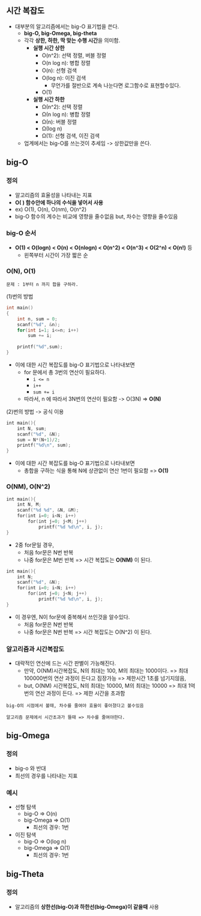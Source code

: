 
## 시간 복잡도

- 대부분의 알고리즘에서는 big-O 표기법을 쓴다.
	- **big-O, big-Omega, big-theta**
	- 각각 **상한, 하한, 딱 맞는 수행 시간**을 의미함. 
		- **실행 시간 상한**
			-   O(n^2): 선택 정렬, 버블 정렬
			-   O(n log n): 병합 정렬
			-   O(n): 선형 검색
			-   O(log n): 이진 검색
				- 무언가를 절반으로 계속 나눈다면 로그함수로 표현할수있다. 
			-   O(1)
		- **실행 시간 하한**
			-   Ω(n^2): 선택 정렬
			-   Ω(n log n): 병합 정렬
			-   Ω(n): 버블 정렬
			-   Ω(log n)
			-   Ω(1): 선형 검색, 이진 검색
	- 업계에서는 big-O를 쓰는것이 추세임 -> 상한값만을 쓴다. 





## big-O 

### 정의

- 알고리즘의 효율성을 나타내는 지표 
- **O( ) 함수안에 하나의 수식을 넣어서 사용**
- ex) O(1), O(n), O(nm), O(n^2)
- big-O 함수의 계수는 비교에 영향을 줄수없음 but, 차수는 영향을 줄수있음


### big-O 순서

- **O(1) < O(logn) < O(n) < O(nlogn) < O(n^2) < O(n^3) < O(2^n) < O(n!)** 등
	- 왼쪽부터 시간이 가장 짧은 순


### O(N), O(1)

```ad-example
문제 : 1부터 n 까지 합을 구하라.
```

(1)번의 방법
```c++
int main()
{
    int n, sum = 0;
    scanf("%d", &n);
    for(int i=1; i<=n; i++)
        sum += i;
        
    printf("%d",sum);
}
```
- 이에 대한 시간 복잡도를 big-O 표기법으로 나타내보면
	- for 문에서 총 3번의 연산이 필요하다.
		- `i <= n `
		- `i++ `
		- `sum += i`
	- 따라서, n 에 따라서 3N번의 연산이 필요함
	   -> O(3N) => **O(N)**

(2)번의 방법 -> 공식 이용
```c++
int main(){
    int N, sum;
    scanf("%d", &N);
    sum = N*(N+1)/2;
    printf("%d\n", sum);
}
```
- 이에 대한 시간 복잡도를 big-O 표기법으로 나타내보면
	- 총합을 구하는 식을 통해 N에 상관없이 연산 1번이 필요함
	  => **O(1)**



### O(NM), O(N^2)

```c++
int main(){
    int N, M;
    scanf("%d %d", &N, &M);
    for(int i=0; i<N; i++)
        for(int j=0; j<M; j++)
            printf("%d %d\n", i, j);
}
```
- 2중 for문일 경우,
	- 처음 for문은 N번 반복
	- 나중 for문은 M번 반복
	=> 시간 복잡도는 **O(NM)** 이 된다.
	
```c++
int main(){
    int N;
    scanf("%d", &N);
    for(int i=0; i<N; i++)
        for(int j=0; j<N; j++)
            printf("%d %d\n", i, j);
}
```
- 이 경우엔, N이 for문에 중복해서 쓰인것을 알수있다.
	- 처음 for문은 N번 반복
	- 나중 for문은 N번 반복
	=> 시간 복잡도는 O(N^2) 이 된다.


###  알고리즘과 시간복잡도

- 대략적인 연산에 드는 시간 판별이 가능해진다. 
	- 만약, O(NM)시간복잡도, N의 최대는 100, M의 최대는 1000이다. 
		=> 최대 100000번의 연산 과정이 든다고 짐장가능
		=> 제한시간 1초를 넘기지않음,		
	- but, O(NM) 시간복잡도, N의 최대는 10000, M의 최대는 10000
		=> 최대 1억번의 연산 과정이 든다.
		=> 제한 시간을 초과함
		
```ad-note
big-O의 시점에서 볼때, 차수를 줄여야 효율이 좋아졌다고 볼수있음

알고리즘 문제에서 시간초과가 뜰때 => 차수를 줄여야한다.
```

## big-Omega 

### 정의 

-  big-o 와 반대
- 최선의 경우를 나타내는 지표


### 예시

- 선형 탐색
	- big-O => O(n)
	- big-Omega => Ω(1)
		- 최선의 경우: 1번
- 이진 탐색
	- big-O => O(log n)
	- big-Omega => Ω(1)
		- 최선의 경우: 1번


## big-Theta

### 정의

- 알고리즘의 **상한선(big-O)과 하한선(big-Omega)이 같을때** 사용

